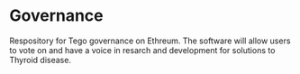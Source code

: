 # Governance
Respository for Tego governance on Ethreum. The software will allow users to vote on and have a voice in resarch and development for solutions to Thyroid disease.

